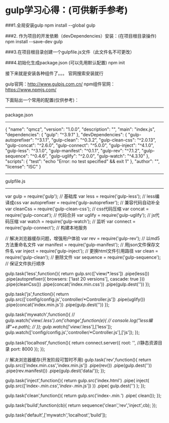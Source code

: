 gulp学习心得：(可供新手参考)
========================

###1.全局安装gulp
npm install --global gulp

###2. 作为项目的开发依赖（devDependencies）安装：(在项目根目录操作)
npm install --save-dev gulp

###3.在项目根目录创建一个gulpfile.js文件（此文件名不可更改）

###4.初始化生成package.json (可以先用默认配置)
npm init

接下来就是安装各种组件了。。。
  官网搜索安装就行

gulp官网：http://www.gulpjs.com.cn/
npm组件官网：https://www.npmjs.com/

下面贴出一个常用的配置(仅供参考)：

*************************************************************
package.json
*************************************************************

{
  "name": "qmcz",
  "version": "1.0.0",
  "description": "",
  "main": "index.js",
  "dependencies": {
    "gulp": "^3.9.1"
  },
  "devDependencies": {
    "gulp-autoprefixer": "^3.1.1",
    "gulp-clean": "^0.3.2",
    "gulp-clean-css": "^2.0.13",
    "gulp-concat": "^2.6.0",
    "gulp-connect": "^5.0.0",
    "gulp-inject": "^4.1.0",
    "gulp-less": "^3.1.0",
    "gulp-manifest": "^0.1.1",
    "gulp-rev": "^7.1.2",
    "gulp-sequence": "^0.4.6",
    "gulp-uglify": "^2.0.0",
    "gulp-watch": "^4.3.10"
  },
  "scripts": {
    "test": "echo \"Error: no test specified\" && exit 1"
  },
  "author": "",
  "license": "ISC"
}

*************************************************************
gulpfile.js
*************************************************************

var gulp = require('gulp');  // 基础库
var less = require('gulp-less');  // less编译成css
var autoprefixer = require('gulp-autoprefixer');  // 兼容代码自动补全
var cleanCss = require('gulp-clean-css');  // css代码压缩
var concat = require('gulp-concat');  // 代码合并
var uglify = require('gulp-uglify');  // js代码压缩
var watch = require('gulp-watch');  // 监听
var connect = require('gulp-connect'); // 构建本地服务

// 解决浏览器缓存问题，增强用户体验
var rev = require('gulp-rev');  // 以md5方法重命名文件
var manifest = require('gulp-manifest'); // 用json文件保存文件名
var inject = require('gulp-inject'); // 更换html文件引用路径
var clean = require('gulp-clean');  // 删除文件
var sequence = require('gulp-sequence'); // 保证文件执行顺序

gulp.task('less',function(){
	return gulp.src(['view/*.less'])
		.pipe(less())
		.pipe(autoprefixer({
			browsers: ['last 20 versions'],
			cascade: true
		}))
		.pipe(cleanCss())
		.pipe(concat('index.min.css'))
		.pipe(gulp.dest(''))
});

gulp.task('js',function(){
	return gulp.src(['config/config.js','controller/*Controller.js'])
		.pipe(uglify())
		.pipe(concat('index.min.js'))
		.pipe(gulp.dest(''))
});

gulp.task('mywatch',function(){
	// gulp.watch('view/*.less').on('change',function(e){
	// 	console.log("less编译"+e.path);
	// });
	gulp.watch(['view/*.less'],['less']);
	gulp.watch(['config/config.js','controller/*Controller.js'],['js']);
});

gulp.task('localhost',function(){
	return connect.server({
		root: '',  //静态资源目录
		port: 8000
	});
});

// 解决浏览器缓存(开发阶段可暂时不用)
gulp.task('rev',function(){
	return gulp.src(['index.min.css','index.min.js'])
		.pipe(rev())
		.pipe(gulp.dest(''))
		.pipe(rev.manifest())
		.pipe(gulp.dest('data/'));
});

gulp.task('inject',function(){
	return gulp.src('index.html')
		.pipe( inject( gulp.src(['index-*.min.css','index-*.min.js']) ))
		.pipe( gulp.dest('') );
});

gulp.task('clean',function(){
	return gulp.src('index-*.min.*')
		.pipe( clean());
});

gulp.task('build',function(cb){
	return sequence('clean','rev','inject',cb);
});

gulp.task('default',['mywatch','localhost','build']);
